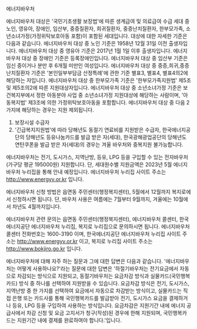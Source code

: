 에너지바우처

에너지바우처 대상은 '국민기초생활 보장법'에 따른 생계급여 및 의료급여 수급 세대 중 노인, 영유아, 장애인, 임산부, 중증질환자, 희귀질환자, 중증난치질환자, 한부모가족, 소년소녀가정(가정위탁보호아동 포함)이 포함된 세대입니다. 대상에 대한 자세한 기준은 다음과 같습니다.
에너지바우처 대상 중 노인 기준은 1958년 12월 31일 이전 출생자입니다.
에너지바우처 대상 중 영유아 기준은 2017년 1월 1일 이후 출생자입니다.
에너지바우처 대상 중 장애인 기준은 등록장애인입니다.
에너지바우처 대상 중 임산부 기준은 임신 중이거나 분만 후 6개월 미만인 여성입니다.
에너지바우처 대상 중 중증,희귀,중증난치질환자 기준은 '본인일부부담금 산정특례'에 관한 기준 별표3, 별표4, 별표4의2에 해당하는 자입니다.
에너지바우처 대상 중 한부모가족 기준은 '한부모가족지원법' 제5조 및 제5조의2에 따른 지원대상자입니다.
에너지바우처 대상 중 소년소녀가정 기준은 보건복지부에서 정한 아동분야 사업 중 소년소녀가정 지원대상에 해당하는 사람이며, '아동복지법' 제3조에 의한 가정위탁보호아동을 포함합니다.
에너지바우처 대상 중 다음 2가지에 해당하는 경우는 지원 제외됩니다.
1. 보장시설 수급자
2. '긴급복지지원법'에 따라 당해년도 동절기 연료비를 지원받은 수급자, 한국에너지공단의 당해년도 등유나눔카드를 발급 받은 자(세대), 한국광해광업공단의 당해년도 연탄쿠폰을 발급 받은 자(세대)의 경우는 겨울 바우처와 중복지원 불가능합니다.

에너지바우처는 전기, 도시가스, 지역난방, 등유, LPG 등을 구입할 수 있는 전자바우처(가구당 평균 195000원) 지원합니다. 단, 세대원수별 지원금액은 2023년 5월 에너지바우처 누리집을 통해 안내 예정입니다. 에너지바우처 누리집 사이트 주소는 http://www.energyv.or.kr 입니다.

에너지바우처 신청 방법은 읍면동 주민센터(행정복지센터), 5월에서 12월까지 복지로에서 신청하시면 됩니다. 단, 바우처 사용은 여름에는 7월부터 9월까지, 겨울에는 10월에서 차년도 4월까지입니다.

에너지바우처 관련 문의는 읍면동 주민센터(행정복지센터), 에너지바우처 콜센터, 한국에너지공단 에너지바우처 누리집, 복지로 누리집으로 문의하시면 됩니다. 에너지바우처 콜센터 전화번호는 1600-3190 이며, 한국에너지공단 에너지바우처 누리집 사이트 주소는 http://www.energyv.or.kr 이고, 복지로 누리집 사이트 주소는 http://www.bokjiro.go.kr 입니다.

에너지바우처에 대해 자주 하는 질문과 그에 대한 답변은 다음과 같습니다.
'에너지바우처는 어떻게 사용하나요?'라는 질문에 대한 답변은 '하절기바우처는 전기요금에서 자동으로 차감되는 방식으로 지원되고, 동절기바우처는 요금차감 방식과 실물카드(국민행복카드) 방식 중 하나를 선택하여 지원받을 수 있습니다. 요금차감 방식은 전기, 도시가스, 지역난방 중 한 가지를 선택하여 요금에서 자동으로 차감받는 방식이고, 실물카드는 직접 은행 또는 카드사를 통해 국민행복카드를 발급받아 전기, 도시가스 요금을 결제하거나 등유, LPG 등을 구입하여 사용하는 방식입니다. 요금차감은 지원기간 내에 에너지 공급사에서 차감 신청 및 요금 고지서가 청구(작성)된 경우에 한해 지원되며, 국민행복카드는 지원기간 내에 결제를 완료하여야 합니다.'입니다.